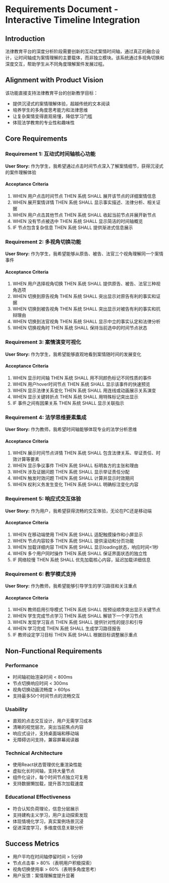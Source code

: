 # Requirements Document - Interactive Timeline Integration

## Introduction

法律教育平台的深度分析阶段需要创新的互动式案情时间轴，通过真正的融合设计，让时间轴成为案情理解的主要载体，而非独立模块。该系统通过多视角切换和深度交互，帮助学生从不同角度理解案件发展过程。

## Alignment with Product Vision

该功能直接支持法律教育平台的创新教学目标：
- 提供沉浸式的案情理解体验，超越传统的文本阅读
- 培养学生的多角度思考能力和法律思维
- 让复杂案情变得直观易懂，降低学习门槛
- 体现法学教育的专业性和趣味性

## Core Requirements

### Requirement 1: 互动式时间轴核心功能

**User Story:** 作为学生，我希望通过点击时间节点深入了解案情细节，获得沉浸式的案件理解体验

#### Acceptance Criteria

1. WHEN 用户点击时间节点 THEN 系统 SHALL 展开该节点的详细案情信息
2. WHEN 展开案情详情 THEN 系统 SHALL 显示事实描述、法律分析、相关证据
3. WHEN 用户点击其他节点 THEN 系统 SHALL 收起当前节点并展开新节点
4. WHEN 没有节点被选中 THEN 系统 SHALL 显示简洁的时间轴概览
5. IF 节点包含复杂信息 THEN 系统 SHALL 提供渐进式信息展示

### Requirement 2: 多视角切换功能

**User Story:** 作为学生，我希望能够从原告、被告、法官三个视角理解同一个案情事件

#### Acceptance Criteria

1. WHEN 用户选择视角切换 THEN 系统 SHALL 提供原告、被告、法官三种视角选项
2. WHEN 切换到原告视角 THEN 系统 SHALL 突出显示对原告有利的事实和证据
3. WHEN 切换到被告视角 THEN 系统 SHALL 突出显示对被告有利的事实和抗辩理由
4. WHEN 切换到法官视角 THEN 系统 SHALL 显示中立的事实认定和法律分析
5. WHEN 切换视角时 THEN 系统 SHALL 保持当前选中的时间节点状态

### Requirement 3: 案情演变可视化

**User Story:** 作为学生，我希望能够直观地看到案情随时间的发展变化

#### Acceptance Criteria

1. WHEN 显示时间轴 THEN 系统 SHALL 用不同颜色标记不同性质的事件
2. WHEN 用户hover时间节点 THEN 系统 SHALL 显示该事件的快速预览
3. WHEN 显示法律关系变化 THEN 系统 SHALL 用连线或动画展示关系演变
4. WHEN 显示关键转折点 THEN 系统 SHALL 用特殊标记突出显示
5. IF 事件之间有因果关系 THEN 系统 SHALL 显示关联指示

### Requirement 4: 法学思维要素集成

**User Story:** 作为教师，我希望时间轴能够体现专业的法学分析思维

#### Acceptance Criteria

1. WHEN 展示时间节点详情 THEN 系统 SHALL 包含法律关系、举证责任、时效计算等要素
2. WHEN 显示争议事件 THEN 系统 SHALL 标明各方的主张和理由
3. WHEN 涉及证据问题 THEN 系统 SHALL 显示举证责任分配
4. WHEN 触发时效问题 THEN 系统 SHALL 计算并显示时效期间
5. WHEN 权利义务发生变化 THEN 系统 SHALL 明确标注变化内容

### Requirement 5: 响应式交互体验

**User Story:** 作为用户，我希望获得流畅的交互体验，无论在PC还是移动端

#### Acceptance Criteria

1. WHEN 在移动端使用 THEN 系统 SHALL 适配触摸操作和小屏显示
2. WHEN 节点内容较多 THEN 系统 SHALL 提供滚动和分页功能
3. WHEN 加载详细内容 THEN 系统 SHALL 显示loading状态，响应时间<1秒
4. WHEN 多个用户同时操作 THEN 系统 SHALL 保证界面状态的独立性
5. IF 网络较慢 THEN 系统 SHALL 优先加载核心内容，延迟加载详细信息

### Requirement 6: 教学模式支持

**User Story:** 作为教师，我希望能够引导学生的学习路径和关注重点

#### Acceptance Criteria

1. WHEN 教师启用引导模式 THEN 系统 SHALL 按预设顺序突出显示关键节点
2. WHEN 学生完成节点学习 THEN 系统 SHALL 解锁下一个学习节点
3. WHEN 发现学习盲点 THEN 系统 SHALL 提供针对性的提示和引导
4. WHEN 学习完成 THEN 系统 SHALL 生成学习路径报告
5. IF 教师设定学习目标 THEN 系统 SHALL 根据目标调整展示重点

## Non-Functional Requirements

### Performance
- 时间轴初始渲染时间 < 800ms
- 节点切换响应时间 < 300ms
- 视角切换动画流畅度 > 60fps
- 支持最多50个时间节点的流畅交互

### Usability
- 直观的点击交互设计，用户无需学习成本
- 清晰的视觉层次，突出当前焦点内容
- 响应式设计，支持桌面端和移动端
- 无障碍访问支持，兼容屏幕阅读器

### Technical Architecture
- 使用React状态管理优化重渲染性能
- 虚拟化长时间轴，支持大量节点
- 组件化设计，每个时间节点独立可复用
- 支持数据懒加载，提升首次加载速度

### Educational Effectiveness
- 符合认知负荷理论，信息分层展示
- 支持建构主义学习，用户主动探索发现
- 体现情境化学习，真实案例场景沉浸
- 促进深度学习，多维度信息关联分析

## Success Metrics

- 用户平均在时间轴停留时间 > 5分钟
- 节点点击率 > 80%（表明用户积极探索）
- 视角切换使用率 > 60%（表明多角度思考）
- 用户反馈：案情理解度提升显著